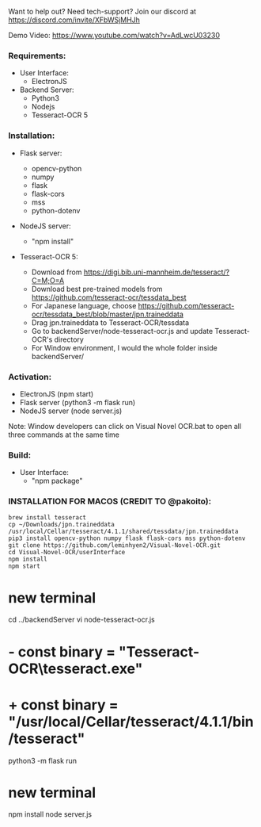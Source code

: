 Want to help out? 
Need tech-support?
Join our discord at https://discord.com/invite/XFbWSjMHJh

Demo Video:
https://www.youtube.com/watch?v=AdLwcU03230

### Requirements: 
- User Interface:
  - ElectronJS 
- Backend Server:
  - Python3
  - Nodejs 
  - Tesseract-OCR 5

### Installation:
- Flask server:
  - opencv-python
  - numpy
  - flask
  - flask-cors
  - mss 
  - python-dotenv

- NodeJS server:
  - "npm install"

- Tesseract-OCR 5:
  - Download from https://digi.bib.uni-mannheim.de/tesseract/?C=M;O=A
  - Download best pre-trained models from https://github.com/tesseract-ocr/tessdata_best
  - For Japanese language, choose https://github.com/tesseract-ocr/tessdata_best/blob/master/jpn.traineddata
  - Drag jpn.traineddata to Tesseract-OCR/tessdata
  - Go to backendServer/node-tesseract-ocr.js and update Tesseract-OCR's directory
  - For Window environment, I would the whole folder inside backendServer/

### Activation: 
- ElectronJS (npm start)
- Flask server (python3 -m flask run)
- NodeJS server (node server.js)

Note: Window developers can click on Visual Novel OCR.bat to open all three commands at the same time

### Build: 
- User Interface:
  - "npm package" 

### INSTALLATION FOR MACOS (CREDIT TO @pakoito): 
```
brew install tesseract
cp ~/Downloads/jpn.traineddata /usr/local/Cellar/tesseract/4.1.1/shared/tessdata/jpn.traineddata
pip3 install opencv-python numpy flask flask-cors mss python-dotenv
git clone https://github.com/leminhyen2/Visual-Novel-OCR.git
cd Visual-Novel-OCR/userInterface
npm install
npm start
```
# new terminal
cd ../backendServer
vi node-tesseract-ocr.js
# -  const binary = "Tesseract-OCR\\tesseract.exe"
# +  const binary = "/usr/local/Cellar/tesseract/4.1.1/bin/tesseract"
python3 -m flask run
# new terminal
npm install
node server.js
